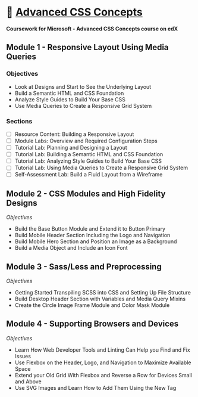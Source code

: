 # 🎨 [Advanced CSS Concepts](https://www.edx.org/course/advanced-css-concepts-1)

**Coursework for Microsoft - Advanced CSS Concepts course on edX**

## Module 1 - Responsive Layout Using Media Queries

  ### Objectives
  - Look at Designs and Start to See the Underlying Layout
  - Build a Semantic HTML and CSS Foundation
  - Analyze Style Guides to Build Your Base CSS
  - Use Media Queries to Create a Responsive Grid System

  ### Sections
  - [ ] Resource Content: Building a Responsive Layout
  - [ ] Module Labs: Overview and Required Configuration Steps
  - [ ] Tutorial Lab: Planning and Designing a Layout
  - [ ] Tutorial Lab: Building a Semantic HTML and CSS Foundation
  - [ ] Tutorial Lab: Analyzing Style Guides to Build Your Base CSS
  - [ ] Tutorial Lab: Using Media Queries to Create a Responsive Grid System
  - [ ] Self-Assessment Lab: Build a Fluid Layout from a Wireframe

## Module 2 - CSS Modules and High Fidelity Designs
_Objectives_
- Build the Base Button Module and Extend it to Button Primary
- Build Mobile Header Section Including the Logo and Navigation
- Build Mobile Hero Section and Position an Image as a Background
- Build a Media Object and Include an Icon Font

## Module 3 - Sass/Less and Preprocessing
_Objectives_
- Getting Started Transpiling SCSS into CSS and Setting Up File Structure
- Build Desktop Header Section with Variables and Media Query Mixins
- Create the Circle Image Frame Module and Color Mask Module

## Module 4 - Supporting Browsers and Devices
_Objectives_
- Learn How Web Developer Tools and Linting Can Help you Find and Fix Issues
- Use Flexbox on the Header, Logo, and Navigation to Maximize Available Space
- Extend your Old Grid With Flexbox and Reverse a Row for Devices Small and Above
- Use SVG Images and Learn How to Add Them Using the New <picture> Tag
  

